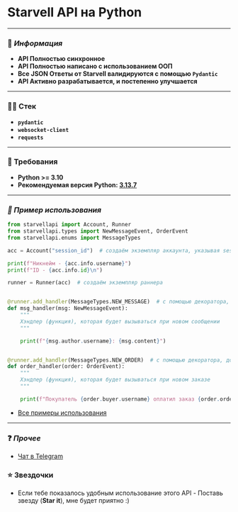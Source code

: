 # Starvell API на Python

---
### 📕 _Информация_
* __API Полностью синхронное__
* __API Полностью написано с использованием ООП__
* __Все JSON Ответы от Starvell валидируются с помощью `Pydantic`__
* __API Активно разрабатывается, и постепенно улучшается__
---
### 👨‍💻 Стек
* __`pydantic`__
* __`websocket-client`__
* __`requests`__
___
### 👑 Требования
* __Python >= 3.10__
* __Рекомендуемая версия Python: [3.13.7](https://www.python.org/downloads/release/python-3137/)__
___
### _🤖 Пример использования_

```python
from starvellapi import Account, Runner
from starvellapi.types import NewMessageEvent, OrderEvent
from starvellapi.enums import MessageTypes

acc = Account("session_id")  # создаём экземпляр аккаунта, указывая session_id полученный со starvell.com

print(f"Никнейм - {acc.info.username}")
print(f"ID - {acc.info.id}\n")

runner = Runner(acc)  # создаём экземпляр раннера


@runner.add_handler(MessageTypes.NEW_MESSAGE)  # с помощью декоратора, добавляем нашу функцию в хэндлеры новых сообщений
def msg_handler(msg: NewMessageEvent):
    """
    Хэндлер (функция), которая будет вызываться при новом сообщении
    """

    print(f"{msg.author.username}: {msg.content}")


@runner.add_handler(MessageTypes.NEW_ORDER)  # с помощью декоратора, добавляем нашу функцию в хэндлеры новых заказов
def order_handler(order: OrderEvent):
    """
    Хэндлер (функция), которая будет вызываться при новом заказе
    """

    print(f"Покупатель {order.buyer.username} оплатил заказ {order.order.id}")
```
* [Все примеры использования](https://github.com/kash1dd/StarvellAPI/tree/main/examples)
___
### ❓ _Прочее_
* [Чат в Telegram](https://t.me/starvell_api)

### ⭐ Звездочки
* Если тебе показалось удобным использование этого API - Поставь звезду (__Star it__), мне будет приятно :)